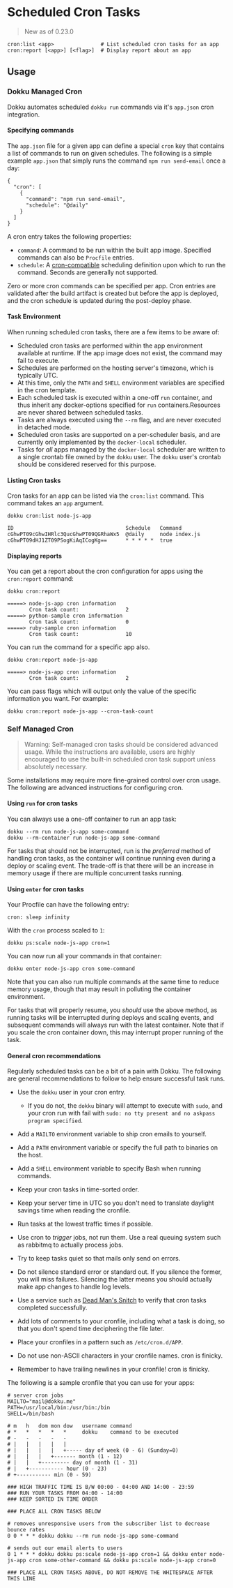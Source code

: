 # Scheduled Cron Tasks

> New as of 0.23.0

```
cron:list <app>               # List scheduled cron tasks for an app
cron:report [<app>] [<flag>]  # Display report about an app
```

## Usage

### Dokku Managed Cron

Dokku automates scheduled `dokku run` commands via it's `app.json` cron integration.

#### Specifying commands

The `app.json` file for a given app can define a special `cron` key that contains a list of commands to run on given schedules. The following is a simple example `app.json` that simply runs the command `npm run send-email` once a day:

```
{
  "cron": [
    {
      "command": "npm run send-email",
      "schedule": "@daily"
    }
  ]
}
```

A cron entry takes the following properties:

- `command`: A command to be run within the built app image. Specified commands can also be `Procfile` entries.
- `schedule`: A [cron-compatible](https://en.wikipedia.org/wiki/Cron#Overview) scheduling definition upon which to run the command. Seconds are generally not supported.

Zero or more cron commands can be specified per app. Cron entries are validated after the build artifact is created but before the app is deployed, and the cron schedule is updated during the post-deploy phase.

#### Task Environment

When running scheduled cron tasks, there are a few items to be aware of:

- Scheduled cron tasks are performed within the app environment available at runtime. If the app image does not exist, the command may fail to execute.
- Schedules are performed on the hosting server's timezone, which is typically UTC.
- At this time, only the `PATH` and `SHELL` environment variables are specified in the cron template.
- Each scheduled task is executed within a one-off `run` container, and thus inherit any docker-options specified for `run` containers.Resources are never shared between scheduled tasks.
- Tasks are always executed using the `--rm` flag, and are never executed in detached mode.
- Scheduled cron tasks are supported on a per-scheduler basis, and are currently only implemented by the `docker-local` scheduler.
- Tasks for _all_ apps managed by the `docker-local` scheduler are written to a single crontab file owned by the `dokku` user. The `dokku` user's crontab should be considered reserved for this purpose.

#### Listing Cron tasks

Cron tasks for an app can be listed via the `cron:list` command. This command takes an `app` argument.

```shell
dokku cron:list node-js-app
```

```
ID                                    Schedule   Command
cGhwPT09cGhwIHRlc3QucGhwPT09QGRhaWx5  @daily     node index.js
cGhwPT09dHJ1ZT09PSogKiAqICogKg==      * * * * *  true
```

#### Displaying reports

You can get a report about the cron configuration for apps using the `cron:report` command:

```shell
dokku cron:report
```

```
=====> node-js-app cron information
       Cron task count:               2
=====> python-sample cron information
       Cron task count:               0
=====> ruby-sample cron information
       Cron task count:               10
```

You can run the command for a specific app also.

```shell
dokku cron:report node-js-app
```

```
=====> node-js-app cron information
       Cron task count:               2
```

You can pass flags which will output only the value of the specific information you want. For example:

```shell
dokku cron:report node-js-app --cron-task-count
```

### Self Managed Cron

> Warning: Self-managed cron tasks should be considered advanced usage. While the instructions are available, users are highly encouraged to use the built-in scheduled cron task support unless absolutely necessary.

Some installations may require more fine-grained control over cron usage. The following are advanced instructions for configuring cron.

#### Using `run` for cron tasks

You can always use a one-off container to run an app task:

```shell
dokku --rm run node-js-app some-command
dokku --rm-container run node-js-app some-command
```

For tasks that should not be interrupted, run is the _preferred_ method of handling cron tasks, as the container will continue running even during a deploy or scaling event. The trade-off is that there will be an increase in memory usage if there are multiple concurrent tasks running.

#### Using `enter` for cron tasks

Your Procfile can have the following entry:

```Procfile
cron: sleep infinity
```

With the `cron` process scaled to `1`:

```shell
dokku ps:scale node-js-app cron=1
```

You can now run all your commands in that container:

```shell
dokku enter node-js-app cron some-command
```

Note that you can also run multiple commands at the same time to reduce memory usage, though that may result in polluting the container environment.

For tasks that will properly resume, you _should_ use the above method, as running tasks will be interrupted during deploys and scaling events, and subsequent commands will always run with the latest container. Note that if you scale the cron container down, this may interrupt proper running of the task.

#### General cron recommendations

Regularly scheduled tasks can be a bit of a pain with Dokku. The following are general recommendations to follow to help ensure successful task runs.

- Use the `dokku` user in your cron entry.
  - If you do not, the `dokku` binary will attempt to execute with `sudo`, and your cron run with fail with `sudo: no tty present and no askpass program specified`.

- Add a `MAILTO` environment variable to ship cron emails to yourself.
- Add a `PATH` environment variable or specify the full path to binaries on the host.
- Add a `SHELL` environment variable to specify Bash when running commands.
- Keep your cron tasks in time-sorted order.
- Keep your server time in UTC so you don't need to translate daylight savings time when reading the cronfile.
- Run tasks at the lowest traffic times if possible.
- Use cron to _trigger_ jobs, not run them. Use a real queuing system such as rabbitmq to actually process jobs.
- Try to keep tasks quiet so that mails only send on errors.
- Do not silence standard error or standard out. If you silence the former, you will miss failures. Silencing the latter means you should actually make app changes to handle log levels.
- Use a service such as [Dead Man's Snitch](https://deadmanssnitch.com) to verify that cron tasks completed successfully.
- Add lots of comments to your cronfile, including what a task is doing, so that you don't spend time deciphering the file later.
- Place your cronfiles in a pattern such as `/etc/cron.d/APP`.
- Do not use non-ASCII characters in your cronfile names. cron is finicky.
- Remember to have trailing newlines in your cronfile! cron is finicky.

The following is a sample cronfile that you can use for your apps:

```cron
# server cron jobs
MAILTO="mail@dokku.me"
PATH=/usr/local/bin:/usr/bin:/bin
SHELL=/bin/bash

# m   h   dom mon dow   username command
# *   *   *   *   *     dokku    command to be executed
# -   -   -   -   -
# |   |   |   |   |
# |   |   |   |   +----- day of week (0 - 6) (Sunday=0)
# |   |   |   +------- month (1 - 12)
# |   |   +--------- day of month (1 - 31)
# |   +----------- hour (0 - 23)
# +----------- min (0 - 59)

### HIGH TRAFFIC TIME IS B/W 00:00 - 04:00 AND 14:00 - 23:59
### RUN YOUR TASKS FROM 04:00 - 14:00
### KEEP SORTED IN TIME ORDER

### PLACE ALL CRON TASKS BELOW

# removes unresponsive users from the subscriber list to decrease bounce rates
0 0 * * * dokku dokku --rm run node-js-app some-command

# sends out our email alerts to users
0 1 * * * dokku dokku ps:scale node-js-app cron=1 && dokku enter node-js-app cron some-other-command && dokku ps:scale node-js-app cron=0

### PLACE ALL CRON TASKS ABOVE, DO NOT REMOVE THE WHITESPACE AFTER THIS LINE

```
